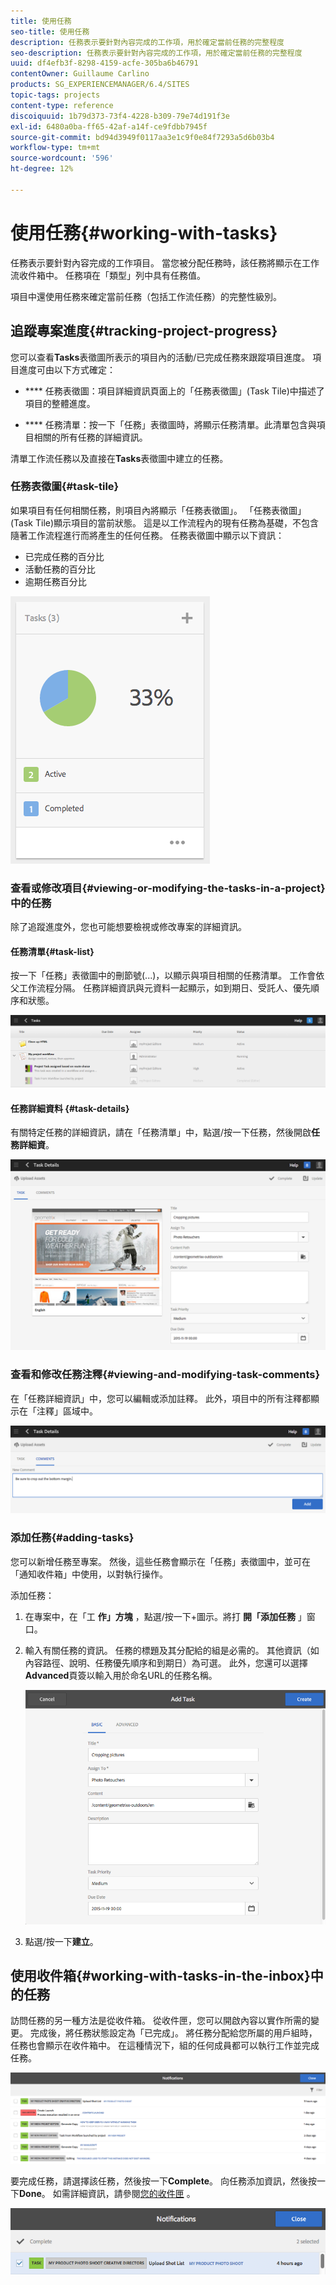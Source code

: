 ```yaml
---
title: 使用任務
seo-title: 使用任務
description: 任務表示要針對內容完成的工作項，用於確定當前任務的完整程度
seo-description: 任務表示要針對內容完成的工作項，用於確定當前任務的完整程度
uuid: df4efb3f-8298-4159-acfe-305ba6b46791
contentOwner: Guillaume Carlino
products: SG_EXPERIENCEMANAGER/6.4/SITES
topic-tags: projects
content-type: reference
discoiquuid: 1b79d373-73f4-4228-b309-79e74d191f3e
exl-id: 6480a0ba-ff65-42af-a14f-ce9fdbb7945f
source-git-commit: bd94d3949f0117aa3e1c9f0e84f7293a5d6b03b4
workflow-type: tm+mt
source-wordcount: '596'
ht-degree: 12%

---
```


# 使用任務{#working-with-tasks}

任務表示要針對內容完成的工作項目。 當您被分配任務時，該任務將顯示在工作流收件箱中。 任務項在「類型」列中具有任務值。

項目中還使用任務來確定當前任務（包括工作流任務）的完整性級別。

## 追蹤專案進度{#tracking-project-progress}

您可以查看&#x200B;**Tasks**&#x200B;表徵圖所表示的項目內的活動/已完成任務來跟蹤項目進度。 項目進度可由以下方式確定：

* **** 任務表徵圖：項目詳細資訊頁面上的「任務表徵圖」(Task Tile)中描述了項目的整體進度。

* **** 任務清單：按一下「任務」表徵圖時，將顯示任務清單。此清單包含與項目相關的所有任務的詳細資訊。

清單工作流任務以及直接在&#x200B;**Tasks**&#x200B;表徵圖中建立的任務。

### 任務表徵圖{#task-tile}

如果項目有任何相關任務，則項目內將顯示「任務表徵圖」。 「任務表徵圖」(Task Tile)顯示項目的當前狀態。 這是以工作流程內的現有任務為基礎，不包含隨著工作流程進行而將產生的任何任務。 任務表徵圖中顯示以下資訊：

* 已完成任務的百分比
* 活動任務的百分比
* 逾期任務百分比

![chlimage_1-98](assets/chlimage_1-98.png)

### 查看或修改項目{#viewing-or-modifying-the-tasks-in-a-project}中的任務

除了追蹤進度外，您也可能想要檢視或修改專案的詳細資訊。

#### 任務清單{#task-list}

按一下「任務」表徵圖中的刪節號(...)，以顯示與項目相關的任務清單。 工作會依父工作流程分隔。 任務詳細資訊與元資料一起顯示，如到期日、受託人、優先順序和狀態。

![chlimage_1-99](assets/chlimage_1-99.png)

#### 任務詳細資料 {#task-details}

有關特定任務的詳細資訊，請在「任務清單」中，點選/按一下任務，然後開啟**任務詳細資**。

![chlimage_1-100](assets/chlimage_1-100.png)

### 查看和修改任務注釋{#viewing-and-modifying-task-comments}

在「任務詳細資訊」中，您可以編輯或添加註釋。 此外，項目中的所有注釋都顯示在「注釋」區域中。

![chlimage_1-101](assets/chlimage_1-101.png)

### 添加任務{#adding-tasks}

您可以新增任務至專案。 然後，這些任務會顯示在「任務」表徵圖中，並可在「通知收件箱」中使用，以對執行操作。

添加任務：

1. 在專案中，在「工 **作」方塊** ，點選/按一下+圖示。將打 **開「添加任務** 」窗口。
1. 輸入有關任務的資訊。 任務的標題及其分配給的組是必需的。 其他資訊（如內容路徑、說明、任務優先順序和到期日）為可選。 此外，您還可以選擇&#x200B;**Advanced**&#x200B;頁簽以輸入用於命名URL的任務名稱。

   ![chlimage_1-102](assets/chlimage_1-102.png)

1. 點選/按一下&#x200B;**建立**。

## 使用收件箱{#working-with-tasks-in-the-inbox}中的任務

訪問任務的另一種方法是從收件箱。 從收件匣，您可以開啟內容以實作所需的變更。 完成後，將任務狀態設定為「已完成」。 將任務分配給您所屬的用戶組時，任務也會顯示在收件箱中。 在這種情況下，組的任何成員都可以執行工作並完成任務。

![chlimage_1-103](assets/chlimage_1-103.png)

要完成任務，請選擇該任務，然後按一下&#x200B;**Complete**。 向任務添加資訊，然後按一下&#x200B;**Done**。 如需詳細資訊，請參閱[您的收件匣](/help/sites-authoring/inbox.md) 。

![chlimage_1-104](assets/chlimage_1-104.png)
